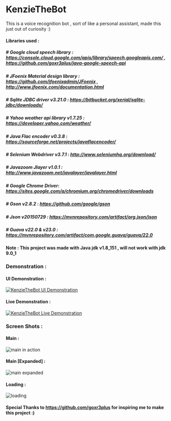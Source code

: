 # KenzieTheBot
This is a voice recognition bot , sort of like a personal assistant, made this just out of curiosity :)

#### Libraries used : 

##### # Google cloud speech library : https://console.cloud.google.com/apis/library/speech.googleapis.com/ , https://github.com/goxr3plus/java-google-speech-api

##### # JFoenix Material design library : https://github.com/jfoenixadmin/JFoenix , http://www.jfoenix.com/documentation.html

##### # Sqlite JDBC driver v3.21.0 : https://bitbucket.org/xerial/sqlite-jdbc/downloads/

##### # Yahoo weather api library v1.7.25 : https://developer.yahoo.com/weather/

##### # Java Flac encoder v0.3.8 : https://sourceforge.net/projects/javaflacencoder/

##### # Selenium Webdriver v3.7.1 : http://www.seleniumhq.org/download/

##### # Javazoom Jlayer v1.0.1 : http://www.javazoom.net/javalayer/javalayer.html

##### # Google Chrome Driver: https://sites.google.com/a/chromium.org/chromedriver/downloads

##### # Gson v2.8.2 : https://github.com/google/gson

##### # Json v20150729 : https://mvnrepository.com/artifact/org.json/json

##### # Guava v22.0 & v23.0 : https://mvnrepository.com/artifact/com.google.guava/guava/22.0

#### Note : This project was made with Java jdk v1.8_151 , will not work with jdk 9.0_1

### Demonstration : 

#### UI Demonstration : 

[![KenzieTheBot UI Demonstration](https://img.youtube.com/vi/62alokrrsRs/0.jpg)](https://youtu.be/62alokrrsRs "KenzieTheBot UI Demonstration")

#### Live Demonstration :

[![KenzieTheBot Live Demonstration](https://img.youtube.com/vi/o8sXyg9AHhc/0.jpg)](https://youtu.be/o8sXyg9AHhc "KenzieTheBot Live Demonstration")



### Screen Shots : 

#### Main : 
![main in action](https://user-images.githubusercontent.com/29705703/33759294-d4de9524-dc27-11e7-8766-017298184684.png)

#### Main [Expanded] : 
![main expanded](https://user-images.githubusercontent.com/29705703/33759326-ea6a36b4-dc27-11e7-92b3-6088b414991c.png)

#### Loading : 
![loading](https://user-images.githubusercontent.com/29705703/33759346-f88f2e16-dc27-11e7-94de-5b7c9d26a474.png)

#### Special Thanks to https://github.com/goxr3plus for inspiring me to make this project :)

